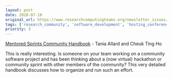 ```yaml
---
layout: post
date: 2020-07-10
original_url: https://www.researchcomputingteams.org/newsletter_issues/0032
tags: ['research_community', 'software_development', 'hosting_conferences_events']
priority: 3
---
```


<!-- markdownlint-disable MD033 -->
<!-- markdownlint-disable MD041 -->
<!-- markdownlint-disable MD049 -->

[Mentored Sprints Community Handbook](https://github.com/pycon-mentored-sprints/community-handbook) - Tania Allard and Cheuk Ting Ho

This is really interesting.  Is someone on your team working on a community software project and has been thinking about a (now virtual) hackathon or community sprint with other members of the community?  This very detailed handbook discusses how to organize and run such an effort.